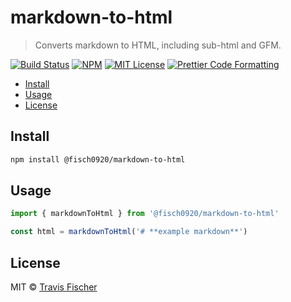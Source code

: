 # markdown-to-html <!-- omit from toc -->

> Converts markdown to HTML, including sub-html and GFM.

<p>
  <a href="https://github.com/transitive-bullshit/markdown-to-html/actions/workflows/main.yml"><img alt="Build Status" src="https://github.com/transitive-bullshit/markdown-to-html/actions/workflows/main.yml/badge.svg" /></a>
  <a href="https://www.npmjs.com/package/@fisch0920/markdown-to-html"><img alt="NPM" src="https://img.shields.io/npm/v/@fisch0920/markdown-to-html.svg" /></a>
  <a href="https://github.com/transitive-bullshit/markdown-to-html/blob/main/license"><img alt="MIT License" src="https://img.shields.io/badge/license-MIT-blue" /></a>
  <a href="https://prettier.io"><img alt="Prettier Code Formatting" src="https://img.shields.io/badge/code_style-prettier-brightgreen.svg" /></a>
</p>

- [Install](#install)
- [Usage](#usage)
- [License](#license)

## Install

```bash
npm install @fisch0920/markdown-to-html
```

## Usage

```ts
import { markdownToHtml } from '@fisch0920/markdown-to-html'

const html = markdownToHtml('# **example markdown**')
```

## License

MIT © [Travis Fischer](https://x.com/transitive_bs)
